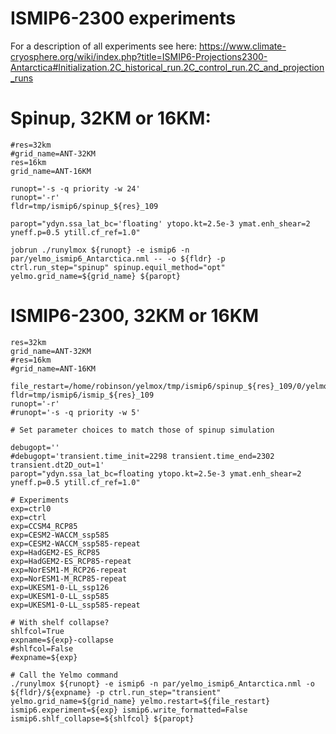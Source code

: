 # ISMIP6-2300 experiments

For a description of all experiments see here:
https://www.climate-cryosphere.org/wiki/index.php?title=ISMIP6-Projections2300-Antarctica#Initialization.2C_historical_run.2C_control_run.2C_and_projection_runs


# Spinup, 32KM or 16KM:
```
#res=32km
#grid_name=ANT-32KM
res=16km
grid_name=ANT-16KM

runopt='-s -q priority -w 24'
runopt='-r'
fldr=tmp/ismip6/spinup_${res}_109

paropt="ydyn.ssa_lat_bc='floating' ytopo.kt=2.5e-3 ymat.enh_shear=2 yneff.p=0.5 ytill.cf_ref=1.0"

jobrun ./runylmox ${runopt} -e ismip6 -n par/yelmo_ismip6_Antarctica.nml -- -o ${fldr} -p ctrl.run_step="spinup" spinup.equil_method="opt" yelmo.grid_name=${grid_name} ${paropt}
```

# ISMIP6-2300, 32KM or 16KM
```
res=32km
grid_name=ANT-32KM
#res=16km
#grid_name=ANT-16KM

file_restart=/home/robinson/yelmox/tmp/ismip6/spinup_${res}_109/0/yelmo_restart.nc
fldr=tmp/ismip6/ismip_${res}_109
runopt='-r'
#runopt='-s -q priority -w 5'

# Set parameter choices to match those of spinup simulation

debugopt=''
#debugopt='transient.time_init=2298 transient.time_end=2302 transient.dt2D_out=1'
paropt="ydyn.ssa_lat_bc=floating ytopo.kt=2.5e-3 ymat.enh_shear=2 yneff.p=0.5 ytill.cf_ref=1.0"

# Experiments
exp=ctrl0
exp=ctrl
exp=CCSM4_RCP85
exp=CESM2-WACCM_ssp585
exp=CESM2-WACCM_ssp585-repeat
exp=HadGEM2-ES_RCP85
exp=HadGEM2-ES_RCP85-repeat
exp=NorESM1-M_RCP26-repeat
exp=NorESM1-M_RCP85-repeat
exp=UKESM1-0-LL_ssp126
exp=UKESM1-0-LL_ssp585
exp=UKESM1-0-LL_ssp585-repeat

# With shelf collapse?
shlfcol=True
expname=${exp}-collapse
#shlfcol=False
#expname=${exp}

# Call the Yelmo command
./runylmox ${runopt} -e ismip6 -n par/yelmo_ismip6_Antarctica.nml -o ${fldr}/${expname} -p ctrl.run_step="transient" yelmo.grid_name=${grid_name} yelmo.restart=${file_restart} ismip6.experiment=${exp} ismip6.write_formatted=False ismip6.shlf_collapse=${shlfcol} ${paropt}
```
